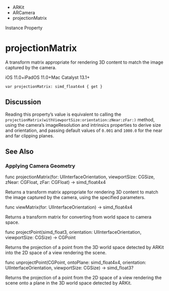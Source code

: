

- ARKit
- ARCamera
-  projectionMatrix 

Instance Property

# projectionMatrix

A transform matrix appropriate for rendering 3D content to match the image captured by the camera.

iOS 11.0+iPadOS 11.0+Mac Catalyst 13.1+

``` source
var projectionMatrix: simd_float4x4 { get }
```

## Discussion

Reading this property’s value is equivalent to calling the `projectionMatrix(withViewportSize:orientation:zNear:zFar:)` method, using the camera’s imageResolution and intrinsics properties to derive size and orientation, and passing default values of `0.001` and `1000.0` for the near and far clipping planes.

## See Also

### Applying Camera Geometry

func projectionMatrix(for: UIInterfaceOrientation, viewportSize: CGSize, zNear: CGFloat, zFar: CGFloat) -> simd_float4x4

Returns a transform matrix appropriate for rendering 3D content to match the image captured by the camera, using the specified parameters.

func viewMatrix(for: UIInterfaceOrientation) -> simd_float4x4

Returns a transform matrix for converting from world space to camera space.

func projectPoint(simd_float3, orientation: UIInterfaceOrientation, viewportSize: CGSize) -> CGPoint

Returns the projection of a point from the 3D world space detected by ARKit into the 2D space of a view rendering the scene.

func unprojectPoint(CGPoint, ontoPlane: simd_float4x4, orientation: UIInterfaceOrientation, viewportSize: CGSize) -> simd_float3?

Returns the projection of a point from the 2D space of a view rendering the scene onto a plane in the 3D world space detected by ARKit.

